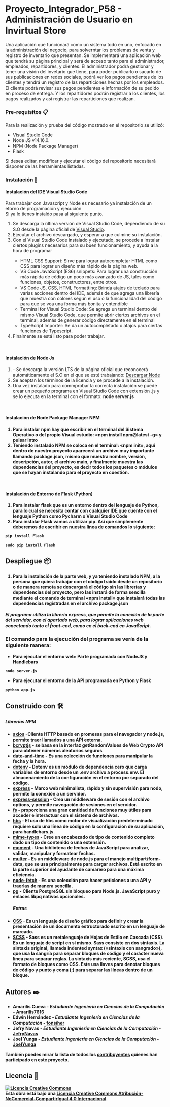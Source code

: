 # Proyecto_Integrador_P58 - Administración de Usuario en Invirtual Store 

Una aplicación que funcionará como un sistema todo en uno, enfocado en la administración del negocio, para solverntar los problemas de venta y registro de inventario que presentan. Se implementará una aplicación web que tendrá su página principal y será de acceso tanto para el administrador, empleados, repartidores, y clientes. El administrador podrá gestionar y tener una visión del invetario que tiene, para poder publicarlo o sacarlo de sus publicaciones en redes sociales, podrá ver los pagos pendientes de los clientes y tendrá un registro de las reparticiones hechas por los empleados.  El cliente podrá revisar sus pagos pendientes e información de su pedido en proceso de entrega. Y los repartidores podrán registrar a los clientes, los pagos realizados y así registrar las reparticiones que realizan. 


### Pre-requisitos 📋

Para la realización y prueba del código mostrado en el repositorio se utilizó:
<ul>
  <li>Visual Studio Code</li>
  <li>Node JS  v14.16.0.</li>
  <li>NPM (Node Package Manager)</li>
  <li>Flask</li>
</ul>
Si desea editar, modificar y ejecutar el código del repositorio necesitará disponer de las herramientas listadas. <br/>

### Instalación 🔧

<h4>Instalación del IDE Visual Studio Code</h4>
<p>Para trabajar con Javascript y Node es necesario ya instalación de un etorno de programación y ejecución <br/>
Si ya lo tienes instaldo pasa al siguiente punto.</p>
<ol>
<li>Se descarga  la última versión de Visual Studio Code, dependiendo de su S.O desde la  página oficial de <a href="https://code.visualstudio.com/Download">Visual Studio</a>. </li>
<li>Ejecutar el archivo descargado, y esperar a que culmine su instalación.</li>
<li>Con el Visual Studio Code instalado y ejecutado, se procede a instalar ciertos plugins necesarios para su buen funcionamiento, y ayuda a la hora de programar</li>
<ul>
<li>HTML CSS Support: Sirve para lograr autocompletar HTML como CSS para lograr un diseño más rápido de la página web. </li>
<li>VS Code JavaScript (ES6) snippets: Para lograr una construcción más rápida de código un poco más avanzado de JS, tales como funciones, objetos, constructores, entre otros. </li>
<li>VS Code JS, CSS, HTML Formatting: Brinda atajos de teclado para varias acciones dentro del IDE, además de que agrega una librería que muestra con colores según el uso o la funcionalidad del código para que se vea una forma más bonita y entendible</li>
<li>Terminal for Visual Studio Code: Se agrega un terminal dentro del mismo Visual Studio Code, que permite abrir ciertos archivos en el terminal, además de generar código directamente en el terminal</li>
<li>TypeScript Importer: Se da un autocompletado o atajos para ciertas funciones de Typescript. </li>
</ul>
<li>Finalmente se está listo para poder trabajar.</li>
</ol>

<br/>
<h4>Instalación de Node Js</h4>
<ol>
<li>-	Se descarga la versión LTS de la página oficial que reconocerá automáticamente el S.O en el que se esté trabajando:  <a href="https://nodejs.org/es/"> Descargar Node </a>
<li>Se aceptan los términos de la licencia y se procede a la instalación.</li>
<li>Una vez instalado para commprobar la correcta instalación se puede crear un pequeño programa en Visual Studio Code con extensión .js y se lo ejecuta en la terminal con el formato: <b>node server.js<b> </li>
  </ol> 
  
<br/>
<h4>Instalación de Node Package Manager NPM</h4>
<ol>
  <li>Para instalar npm hay que escribir en el terminal del Sistema Operativo o del propio Visual estudio:  «npm install npm@latest -g» y pulsar Intro</li>
  <li>Teniendo instalado NPM se coloca en el terminal: «npm init», aquí dentro de nuestro proyecto aparecerá un archivo muy importante llamando package.json, mismo que muestra nombre, versión, descripción, autor, el archivo main, y finalmente muestra las dependencias del proyecto, es decir todos los paquetes o módulos que se hayan instalando para el proyecto en cuestión. </li>
  </ol>
  
  <br/>
<h4>Instalación de Entorno de Flask (Python)</h4>
<ol>
  <li>Para instalar flask que es un entorno dentro del lenguaje de Python, para lo cual se necesita contar con cualquier IDE que cuente con el lenguaje Python como <b>Pycharm</b> o <b>Visual Studio Code</b>  </li>
  <li>Para instalar Flask vamos a utilizar pip. Así que simplemente deberemos de escribir en nuestra línea de comandos lo siguiente: </li>
</ol>
  
```
pip install Flask
``` 
  
```
sudo pip install Flask
```   

## Despliegue 📦
<ol>
  <li> Para la instalación de la parte web, y ya teniendo instalado NPM,  a la persona que quiera trabajar con el código traído desde un repositorio o de manera remota se descargará el código sin las librerías y dependencias del proyecto, pero las instará de forma sencilla mediante el comando de terminal «npm install»  que instalará todas las dependencias registradas en el archivo package.json</li>
 </ol>
  <h5> El programa utiliza la librería express, que permite la conexión de la parte del servidor, con el apartado web, para lograr aplicaciones web conectando tanto el front-end, como en el back-end en JavaScript. </h5>
  <h3> El comando para la ejecución del programa se vería de la siguiente manera: </h3> 
  
  <ul>
    <li> Para ejecutar el entorno web: Parte programada con NodeJS y Handlebars </li>
  </ul>
  
```
node server.js
```
   <ul>
    <li> Para ejecutar el entorno de la API programada en Python y Flask </li>
  </ul> 
  
```
python app.js
```

## Construido con 🛠️

  <h5> Librerías NPM </h5>

* [axios](https://www.npmjs.com/package/axios) -Cliente HTTP basado en promesas para el navegador y node.js, permite traer llamados a una API externa.
* [bcryptjs](https://www.npmjs.com/package/bcryptjs) - se basa en la interfaz getRandomValues ​​de Web Crypto API para obtener números aleatorios seguros
* [date-and-time](https://www.npmjs.com/package/date-and-time) - Es  una colección de funciones para manipular la fecha y la hora.
* [dotenv](https://www.npmjs.com/package/dotenv) - Dotenv es un módulo de dependencia cero que carga variables de entorno desde un .env archivo a process.env. El almacenamiento de la configuración en el entorno por separado del código.
* [express](https://www.npmjs.com/package/express) - Marco web minimalista, rápido y sin supervisión para nodo, permite la conexión a un servidor.
* [express-session](https://www.npmjs.com/package/express-session) - Crea un middleware de sesión con el archivo options, y permite navegación de sesiones en el servidor.
* [fs](https://nodejs.dev/learn/the-nodejs-fs-module) -  proporciona una gran cantidad de funciones muy útiles para acceder e interactuar con el sistema de archivos.
* [hbs](https://www.npmjs.com/package/hbs) - El uso de hbs como motor de visualización predeterminado requiere solo una línea de código en la configuración de su aplicación, para handlebars.js.
* [mime-types](https://www.npmjs.com/package/mime-types) - Cree un encabezado de tipo de contenido completo dado un tipo de contenido o una extensión.
* [moment](https://www.npmjs.com/package/moment) - Una biblioteca de fechas de JavaScript para analizar, validar, manipular y formatear fechas. 
* [multer](https://www.npmjs.com/package/multer) - Es un middleware de node.js para el manejo multipart/form-data, que se usa principalmente para cargar archivos. Está escrito en la parte superior del ayudante de camarero para una máxima eficiencia.
* [node-fetch](https://www.npmjs.com/package/node-fetch) - Es  una colección para hacer peticiones a una API y traerlas de manera sencilla.
* [pg](https://www.npmjs.com/package/pg) - Cliente PostgreSQL sin bloqueo para Node.js. JavaScript puro y enlaces libpq nativos opcionales.
  <h5> Extras </h5>
* [CSS](https://www.w3schools.com/css/) - Es un lenguaje de diseño gráfico para definir y crear la presentación de un documento estructurado escrito en un lenguaje de marcado.
* [SCSS](https://sass-lang.com/) - Sass es un metalenguaje de Hojas de Estilo en Cascada (CSS). Es un lenguaje de script en sí mismo. Sass consiste en dos sintaxis. La sintaxis original, llamada indented syntax («sintaxis con sangrado»), que usa la sangría para separar bloques de código y el carácter nueva línea para separar reglas. La sintaxis más reciente, SCSS, usa el formato de bloques como CSS. Este usa llaves para denotar bloques de código y punto y coma (;) para separar las líneas dentro de un bloque. 
  

  
## Autores ✒️

* **Amarilis Cueva** - *Estudiante Ingeniería en Ciencias de la Computación* - [Amarilis7616](https://github.com/Amarilis7616)
* **Edwin Hernández** - *Estudiante Ingeniería en Ciencias de la Computación* - [fonsiher](https://github.com/fonsiher)
* **Jefry Navas** - *Estudiante Ingeniería en Ciencias de la Computación* - [JefryNavas](https://github.com/JefryNavas)
* **Joel Yunga** - *Estudiante Ingeniería en Ciencias de la Computación* - [JoelYunga](https://github.com/JoelYunga)

También puedes mirar la lista de todos los [contribuyentes](https://github.com/JefryNavas/Proyecto_Integrador_P58/graphs/contributors) quíenes han participado en este proyecto. 

## Licencia 📄

<a rel="license" href="http://creativecommons.org/licenses/by-nc-sa/4.0/"><img alt="Licencia Creative Commons" style="border-width:0" src="https://i.creativecommons.org/l/by-nc-sa/4.0/88x31.png" /></a><br />Esta obra está bajo una <a rel="license" href="http://creativecommons.org/licenses/by-nc-sa/4.0/">Licencia Creative Commons Atribución-NoComercial-CompartirIgual 4.0 Internacional</a>.

